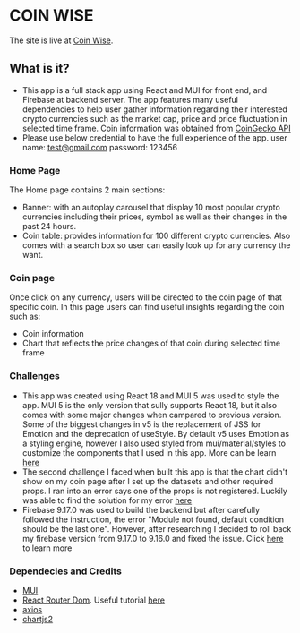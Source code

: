 # COIN WISE

The site is live at [Coin Wise](https://coin-wise.netlify.app/).

## What is it? 

- This app is a full stack app using React and MUI for front end, and Firebase at backend server. The app features many useful dependencies to help user gather information regarding their interested crypto currencies such as the market cap, price and price fluctuation in selected time frame. Coin information was obtained from [CoinGecko API](https://www.coingecko.com/)
- Please use below credential to have the full experience of the app. 
    user name: test@gmail.com
    password: 123456



### Home Page 

The Home page contains 2 main sections: 
- Banner: with an autoplay carousel that display 10 most popular crypto currencies including their prices, symbol as well as their changes in the past 24 hours. 
- Coin table: provides information for 100 different crypto currencies. Also comes with a search box so user can easily look up for any currency the want. 

### Coin page

Once click on any currency, users will be directed to the coin page of that specific coin. In this page users can find useful insights regarding the coin such as:
- Coin information 
- Chart that reflects the price changes of that coin during selected time frame 

### Challenges 

- This app was created using React 18 and MUI 5 was used to style the app. MUI 5 is the only version that sully supports React 18, but it also comes with some major changes when campared to previous version. Some of the biggest changes in v5 is the replacement of JSS for Emotion and the deprecation of useStyle. By default v5 uses Emotion as a styling engine, however I also used styled from mui/material/styles to customize the components that I used in this app. More can be learn [here](https://mui.com/material-ui/guides/interoperability/#change-the-default-styled-engine)
- The second challenge I faced when built this app is that the chart didn't show on my coin page after I set up the datasets and other required props. I ran into an error says one of the props is not registered. Luckily was able to find the solution for my error [here](https://www.youtube.com/watch?v=RF57yDglDfE)
- Firebase 9.17.0 was used to build the backend but after carefully followed the instruction, the error "Module not found, default condition should be the last one". However, after researching I decided to roll back my firebase version from 9.17.0 to 9.16.0 and fixed the issue. Click [here](https://github.com/firebase/firebase-js-sdk/issues/7005) to learn more

### Dependecies and Credits 

- [MUI](https://mui.com/)
- [React Router Dom](https://reactrouter.com/en/main/start/overview). Useful tutorial [here](https://www.youtube.com/watch?v=Ul3y1LXxzdU&t=2037s)
- [axios](https://www.npmjs.com/package/axios)
- [chartjs2](https://react-chartjs-2.js.org/)